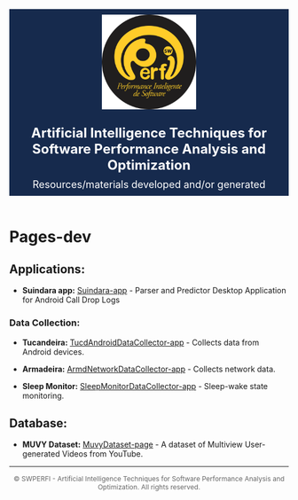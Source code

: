<style>
    /* Estilo para o cabeçalho */
    .header {
        background-color: #162a4d; /* Azul escuro */
        padding: 10px 0; /* Espaçamento em cima e embaixo */
        text-align: center;
    }
    
    .header img {
        max-width: 170px; /* Limitar a largura da imagem */
        margin-bottom: 15px; /* Espaçamento abaixo da imagem */
    }

    .header .title {
        color: #fff;
        font-size: 24px;
        font-weight: bold;
        margin-top: 10px;
    }
    .header .subtitle {
        color: #fff;
        font-size: 18px;
        margin-top: 10px;
    }
    
    .footer {
        text-align: center;
        font-size: 12px;
        color: #666;
        margin-top: 50px;
    }
</style>

<!-- Cabeçalho com logo e fundo azul -->
<div class="header">
    <img src="Suindara-app\swperfi-logo.png" alt="SWPERFI Logo" >
    <div class="title">Artificial Intelligence Techniques for Software Performance Analysis and Optimization</div>
    <div class="subtitle">Resources/materials developed and/or generated</div>
</div>

<div><br></dv>

# Pages-dev
  

## Applications:

* **Suindara app:** [Suindara-app](https://swperfi-project.github.io/Pages-dev/Suindara-app/) - Parser and Predictor Desktop Application for Android Call Drop Logs

### Data Collection:

* **Tucandeira:** [TucdAndroidDataCollector-app](http://swperfi-project.github.io/Pages-dev/TucdAndroidDataCollector-app/) - Collects data from Android devices.

* **Armadeira:** [ArmdNetworkDataCollector-app](http://swperfi-project.github.io/Pages-dev/ArmdNetworkDataCollector-app/) - Collects network data.

* **Sleep Monitor:** [SleepMonitorDataCollector-app](https://swperfi-project.github.io/Pages-dev/SleepMonitorDataCollector-app/) - Sleep-wake state monitoring.



  

## Database:

* **MUVY Dataset:** [MuvyDataset-page](https://swperfi-project.github.io/Pages-dev/MuvyDataset-page/) - A dataset of Multiview User-generated Videos from YouTube.


<!-- Rodapé -->
<hr>
<div style="text-align: center; font-size: 12px; color: #666;">
    <p>© SWPERFI - Artificial Intelligence Techniques for Software Performance Analysis and Optimization. All rights reserved.</p>
</div>